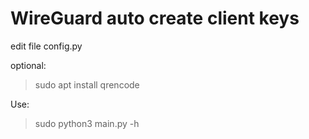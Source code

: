 # WireGuard auto create client keys
edit file config.py  

optional:  
> sudo apt install qrencode  

Use:  
> sudo python3 main.py -h  
